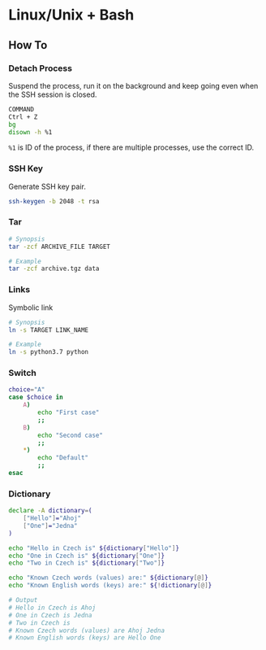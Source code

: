 # Linux/Unix + Bash

## How To

### Detach Process

Suspend the process, run it on the background and keep going even when the SSH session is closed.

```bash
COMMAND
Ctrl + Z
bg
disown -h %1
```

`%1` is ID of the process, if there are multiple processes, use the correct ID.

### SSH Key

Generate SSH key pair.

```bash
ssh-keygen -b 2048 -t rsa
```

### Tar

```bash
# Synopsis
tar -zcf ARCHIVE_FILE TARGET

# Example
tar -zcf archive.tgz data
```

### Links

Symbolic link

```bash
# Synopsis
ln -s TARGET LINK_NAME

# Example
ln -s python3.7 python
```

### Switch

```bash
choice="A"
case $choice in
    A)
        echo "First case"
        ;;
    B)
        echo "Second case"
        ;;
    *)
        echo "Default"
        ;;
esac
```

### Dictionary

```bash
declare -A dictionary=(
    ["Hello"]="Ahoj"
    ["One"]="Jedna"
)

echo "Hello in Czech is" ${dictionary["Hello"]}
echo "One in Czech is" ${dictionary["One"]}
echo "Two in Czech is" ${dictionary["Two"]}

echo "Known Czech words (values) are:" ${dictionary[@]}
echo "Known English words (keys) are:" ${!dictionary[@]}

# Output
# Hello in Czech is Ahoj
# One in Czech is Jedna
# Two in Czech is
# Known Czech words (values) are Ahoj Jedna
# Known English words (keys) are Hello One
```
